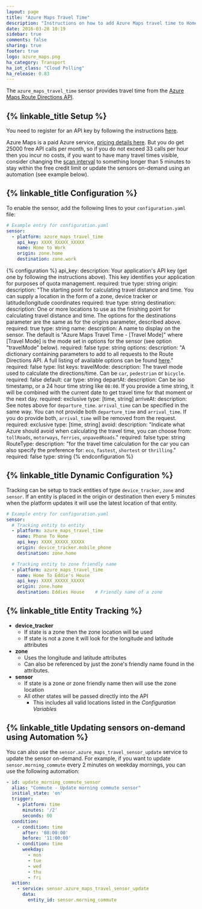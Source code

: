 ```yaml
---
layout: page
title: "Azure Maps Travel Time"
description: "Instructions on how to add Azure Maps travel time to Home Assistant."
date: 2016-03-28 10:19
sidebar: true
comments: false
sharing: true
footer: true
logo: azure_maps.png
ha_category: Transport
ha_iot_class: "Cloud Polling"
ha_release: 0.83
---
```


The `azure_maps_travel_time` sensor provides travel time from the [Azure Maps Route Directions API](https://docs.microsoft.com/en-us/rest/api/maps/route/getroutedirections).

## {% linkable_title Setup %}

You need to register for an API key by following the instructions [here](https://docs.microsoft.com/en-us/azure/azure-maps/how-to-manage-account-keys).

Azure Maps is a paid Azure service, [pricing details here](https://azure.microsoft.com/en-us/pricing/details/azure-maps/). But you do get 25000 free API calls per month, so if you do not exceed 33 calls per hour then you incur no costs, if you want to have many travel times visible, consider changing the [scan interval](/docs/configuration/platform_options/#scan-interval) to something longer than 5 minutes to stay within the free credit limit or update the sensors on-demand using an automation (see example below).

## {% linkable_title Configuration %}

To enable the sensor, add the following lines to your `configuration.yaml` file:

```yaml
# Example entry for configuration.yaml
sensor:
  - platform: azure_maps_travel_time
    api_key: XXXX_XXXXX_XXXXX
    name: Home to Work
    origin: zone.home
    destination: zone.work
```

{% configuration %}
api_key:
  description: Your application's API key (get one by following the instructions above). This key identifies your application for purposes of quota management.
  required: true
  type: string
origin:
  description: "The starting point for calculating travel distance and time. You can supply a location in the form of a zone, device tracker or latitude/longitude coordinates
  required: true
  type: string
destination:
  description: One or more locations to use as the finishing point for calculating travel distance and time. The options for the destinations parameter are the same as for the origins parameter, described above.
  required: true
  type: string
name:
  description: A name to display on the sensor. The default is "Azure Maps Travel Time - [Travel Mode]" where [Travel Mode] is the mode set in options for the sensor (see option "travelMode" below).
  required: false
  type: string
options:
  description: "A dictionary containing parameters to add to all requests to the Route Directions API. A full listing of available options can be found [here](https://docs.microsoft.com/en-us/rest/api/maps/route/getroutedirections#uri-parameters)."
  required: false
  type: list
  keys:
    travelMode:
      description: The travel mode used to calculate the directions/time. Can be `car`, `pedestrian` or `bicycle`.
      required: false
      default: car
      type: string
    departAt:
      description: Can be iso timestamp, or a 24 hour time string like `08:00`. If you provide a time string, it will be combined with the current date to get travel time for that moment or the next day.
      required: exclusive
      type: [time, string]
    arriveAt:
      description: See notes above for `departure_time`. `arrival_time` can be specified in the same way. You can not provide both `departure_time` and `arrival_time`. If you do provide both, `arrival_time` will be removed from the request.
      required: exclusive
      type: [time, string]
    avoid:
      description: "Indicate what Azure should avoid when calculating the travel time, you can choose from: `tollRoads`, `motorways`, `ferries`, `unpavedRoads`."
      required: false
      type: string
    RouteType:
      description: "for the travel time calculation for the car you can also specify the preference for: `eco`, `fastest`, `shortest` or `thrilling`."
      required: false
      type: string
{% endconfiguration %}

## {% linkable_title Dynamic Configuration %}

Tracking can be setup to track entities of type `device_tracker`, `zone` and `sensor`. If an entity is placed in the origin or destination then every 5 minutes when the platform updates it will use the latest location of that entity.

```yaml
# Example entry for configuration.yaml
sensor:
  # Tracking entity to entity
  - platform: azure_maps_travel_time
    name: Phone To Home
    api_key: XXXX_XXXXX_XXXXX
    origin: device_tracker.mobile_phone
    destination: zone.home

  # Tracking entity to zone friendly name
  - platform: azure_maps_travel_time
    name: Home To Eddie's House
    api_key: XXXX_XXXXX_XXXXX
    origin: zone.home
    destination: Eddies House    # Friendly name of a zone
```

## {% linkable_title Entity Tracking %}

- **device_tracker**
  - If state is a zone then the zone location will be used
  - If state is not a zone it will look for the longitude and latitude attributes
- **zone**
  - Uses the longitude and latitude attributes
  - Can also be referenced by just the zone's friendly name found in the attributes.
- **sensor**
  - If state is a zone or zone friendly name then will use the zone location
  - All other states will be passed directly into the API
    - This includes all valid locations listed in the *Configuration Variables*

## {% linkable_title Updating sensors on-demand using Automation %}

You can also use the `sensor.azure_maps_travel_sensor_update` service to update the sensor on-demand. For example, if you want to update `sensor.morning_commute` every 2 minutes on weekday mornings, you can use the following automation:

```yaml
- id: update_morning_commute_sensor
  alias: "Commute - Update morning commute sensor"
  initial_state: 'on'
  trigger:
    - platform: time
      minutes: '/2'
      seconds: 00
  condition:
    - condition: time
      after: '08:00:00'
      before: '11:00:00'
    - condition: time
      weekday:
        - mon
        - tue
        - wed
        - thu
        - fri
  action:
    - service: sensor.azure_maps_travel_sensor_update
      data:
        entity_id: sensor.morning_commute
```
